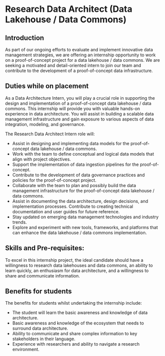 # Research Data Architect (Data Lakehouse / Data Commons) 

## Introduction

As part of our ongoing efforts to evaluate and implement innovative data management strategies, we are offering an internship opportunity to work on a proof-of-concept project for a data lakehouse / data commons. We are seeking a motivated and detail-oriented intern to join our team and contribute to the development of a proof-of-concept data infrastructure. 

## Duties while on placement

As a Data Architecture Intern, you will play a crucial role in supporting the design and implementation of a proof-of-concept data lakehouse / data commons. This internship will provide you with valuable hands-on experience in data architecture. You will assist in building a scalable data management infrastructure and gain exposure to various aspects of data integration, modeling, and governance.

The Research Data Architect Intern role will: 
- Assist in designing and implementing data models for the proof-of-concept data lakehouse / data commons. 
- Work with the team to define conceptual and logical data models that align with project objectives. 
- Support the implementation of data ingestion pipelines for the proof-of-concept.
- Contribute to the development of data governance practices and policies for the proof-of-concept project. 
- Collaborate with the team to plan and possibly build the data management infrastructure for the proof-of-concept data lakehouse / data commons.
- Assist in documenting the data architecture, design decisions, and implementation processes. Contribute to creating technical documentation and user guides for future reference. 
- Stay updated on emerging data management technologies and industry trends. 
- Explore and experiment with new tools, frameworks, and platforms that can enhance the data lakehouse / data commons implementation. 

## Skills and Pre-requisites:

To excel in this internship project, the ideal candidate should have a willingness to research data lakehouses and data commons, an ability to learn quickly, an enthusiasm for data architecture, and a willingness to share and communicate information. 



## Benefits for students 

The benefits for students whilst undertaking the internship include:

- The student will learn the basic awareness and knowledge of data architecture.
- Basic awareness and knowledge of the ecosystem that needs to surround data architecture. 
- Ability to communicate and share complex information to key stakeholders in their language. 
- Experience with researchers and ability to navigate a research environment. 
